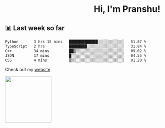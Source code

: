 <div align="right" >
   
   <H1>Hi, I'm Pranshu!</H1>

</div>

## 📊 Last week so far
<!--START_SECTION:waka-->

```txt
Python       3 hrs 15 mins   █████████████░░░░░░░░░░░░   51.87 %
TypeScript   2 hrs           ████████░░░░░░░░░░░░░░░░░   31.84 %
C++          34 mins         ██▒░░░░░░░░░░░░░░░░░░░░░░   09.02 %
JSON         17 mins         █░░░░░░░░░░░░░░░░░░░░░░░░   04.55 %
CSS          4 mins          ▒░░░░░░░░░░░░░░░░░░░░░░░░   01.20 %
```

<!--END_SECTION:waka-->

Check out my [website](https://pranshu05.vercel.app)

<img align="left" width="150" src="https://user-images.githubusercontent.com/70943732/209951571-93b7afe5-f523-4683-b725-5d94b287e94e.png">


